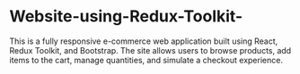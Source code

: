 # Website-using-Redux-Toolkit-
This is a fully responsive e-commerce web application built using React, Redux Toolkit, and Bootstrap. The site allows users to browse products, add items to the cart, manage quantities, and simulate a checkout experience.
